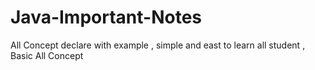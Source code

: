 # Java-Important-Notes
All Concept declare with example , simple and east to learn all student , Basic All Concept
